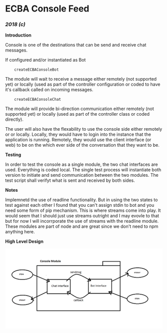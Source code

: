 # ECBA Console Feed

### *2018 (c)*

**Introduction**

Console is one of the destinations that can be send and receive chat messages.

If configured and/or instantiated as Bot
```
    createECBAConsoleBot
```
The module will wait to receive a message either remotely (not supported yet) or
locally (used as part of the controller configuration or coded to have it's callback
called on incoming messages.

```
    createECBAConsoleChat
```
The module will provide bi-direction communication either remotely (not supported yet) or
locally (used as part of the controller class or coded directly).

The user will also have the flexability to use the console side either remotely or
or locally.  Locally, they would have to login into the instance that the application
is running.  Remotely, they would use the client interface (or web) to be on the
which ever side of the conversation that they want to be.

**Testing**

In order to test the console as a single module, the two chat interfaces are used.
Everything is coded local.  The single test process will instantiate both version
to initiate and send communication between the two modules.  The test script shall
verifyt what is sent and received by both sides.

**Notes**

Implemnetd the use of readline functionality.  But in using the two states to test
against each other I found that you can't assign stdin to bot and you need some form
of pip mechanism.  This is where streams come into play.  It would seem that I should
just use streams outright and I may evovle to that but for now I will incorrporate 
the use of streams with the readline module.  These modules are part of node and
are great since we don't need to npm anything here.  

**High Level Design**

![High Level Design](https://raw.githubusercontent.com/solrak29/ecba/master/console/consoledesign.png)

